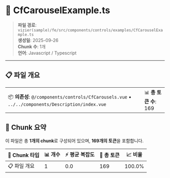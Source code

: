 # 📄 CfCarouselExample.ts

> **파일 경로**: `vizier(sample)/fe/src/components/controls/examples/CfCarouselExample.ts`  
> **생성일**: 2025-09-26  
> **Chunk 수**: 1개  
> **언어**: Javascript / Typescript
---


## 📋 파일 개요

| | |
|--|--|
| 📦 **의존성**: `@/components/controls/CfCarousels.vue` • `../../components/Description/index.vue` | 📊 **총 토큰 수**: 169 |






## 🧩 Chunk 요약

이 파일은 총 **1개의 chunk**로 구성되어 있으며, **169개의 토큰**을 포함합니다.

| 🧩 Chunk 타입 | 📊 개수 | ⚡ 평균 복잡도 | 📝 총 토큰 | 📈 비율 |
|---------------|--------|-------------|----------|--------|
| 📋 파일 개요 | 1 | 0.0 | 169 | 100.0% |

